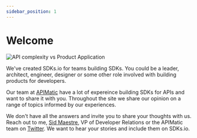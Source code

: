 ```yaml
---
sidebar_position: 1
---
```


# Welcome

![API complexity vs Product Application](/img/logo-var4.svg#logo) 

We've created SDKs.io for teams building SDKs. You could be a leader, architect, engineer, designer or some other role involved with building products for developers. 

Our team at [APIMatic](https://www.apimatic.io/) have a lot of expereince building SDKs for APIs and want to share it with you. Throughout the site we share our opinion on a range of topics informed by our experiences. 

We don't have all the answers and invite you to share your thoughts with us. Reach out to me, [Sid Maestre](mailto:sid.maestre@apimatic.io), VP of Developer Relations or the APIMatic team on [Twitter](https://twitter.com/APIMatic). We want to hear your stories and include them on SDKs.io.
